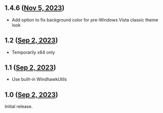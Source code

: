 ## 1.4.6 ([Nov 5, 2023](https://github.com/ramensoftware/windhawk-mods/blob/a08c60fdb07f810002787e4b6bf12dd0828973ce/mods/msg-box-font-fix.wh.cpp))

* Add option to fix background color for pre-Windows Vista classic theme look
## 1.2 ([Sep 2, 2023](https://github.com/ramensoftware/windhawk-mods/blob/cc1a729e476a6b5044cd09d1068f6ad195292cbe/mods/msg-box-font-fix.wh.cpp))

* Temporarily x64 only
## 1.1 ([Sep 2, 2023](https://github.com/ramensoftware/windhawk-mods/blob/f4942e9c7cba28ea5fa515307e4dd843969a7902/mods/msg-box-font-fix.wh.cpp))

* Use built-in WindhawkUtils
## 1.0 ([Sep 2, 2023](https://github.com/ramensoftware/windhawk-mods/blob/dd74a66cba0597c67f530df2d84259bcbc94432d/mods/msg-box-font-fix.wh.cpp))

Initial release.
